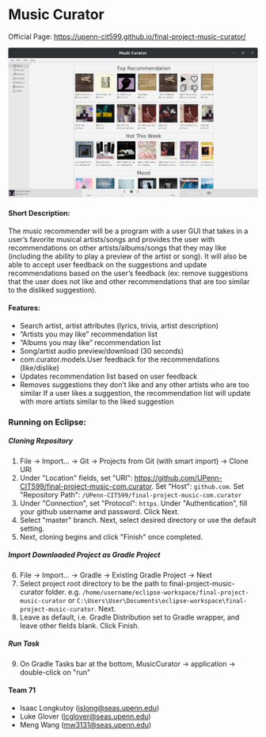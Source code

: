 # Music Curator
Official Page: https://upenn-cit599.github.io/final-project-music-curator/

![alt test](screenshots/home.png)

#### Short Description:

The music recommender will be a program with a user GUI that takes in a user’s favorite musical artists/songs and provides the user with recommendations on other artists/albums/songs that they may like (including the ability to play a preview of the artist or song). It will also be able to accept user feedback on the suggestions and update recommendations based on the user’s feedback (ex: remove suggestions that the user does not like and other recommendations that are too similar to the disliked suggestion). 

#### Features:
* Search artist, artist attributes (lyrics, trivia, artist description)
* “Artists you may like” recommendation list
* “Albums you may like” recommendation list
* Song/artist audio preview/download (30 seconds)
* com.curator.models.User feedback for the recommendations (like/dislike)
* Updates recommendation list based on user feedback
* Removes suggestions they don’t like and any other artists who are too similar
If a user likes a suggestion, the recommendation list will update with more artists similar to the liked suggestion

### Running on Eclipse:
##### Cloning Repository
1. File -> Import... -> Git -> Projects from Git (with smart import) -> Clone URI
2. Under "Location" fields, set "URI": https://github.com/UPenn-CIT599/final-project-music-com.curator. Set "Host": `github.com`. Set "Repository Path": `/UPenn-CIT599/final-project-music-com.curator`
3. Under "Connection", set "Protocol": `https`. Under "Authentication", fill your github username and password. Click Next.
4. Select "master" branch. Next, select desired directory or use the default setting. 
5. Next, cloning begins and click "Finish" once completed.

##### Import Downloaded Project as Gradle Project
6. File -> Import... -> Gradle -> Existing Gradle Project -> Next
7. Select project root directory to be the path to final-project-music-curator folder. e.g. `/home/username/eclipse-workspace/final-project-music-curator` or `C:\Users\User\Documents\eclipse-workspace\final-project-music-curator`. Next.
8. Leave as default, i.e. Gradle Distribution set to Gradle wrapper, and leave other fields blank. Click Finish.

##### Run Task 
9. On Gradle Tasks bar at the bottom, MusicCurator -> application -> double-click on "run"

#### Team 71
* Isaac Longkutoy ([islong@seas.upenn.edu](mailto:islong@seas.upenn.edu)) 
* Luke Glover ([lcglover@seas.upenn.edu](mailto:lcglover@seas.upenn.edu))
* Meng Wang ([mw3131@seas.upenn.edu](mailto:mw3131@seas.upenn.edu))

